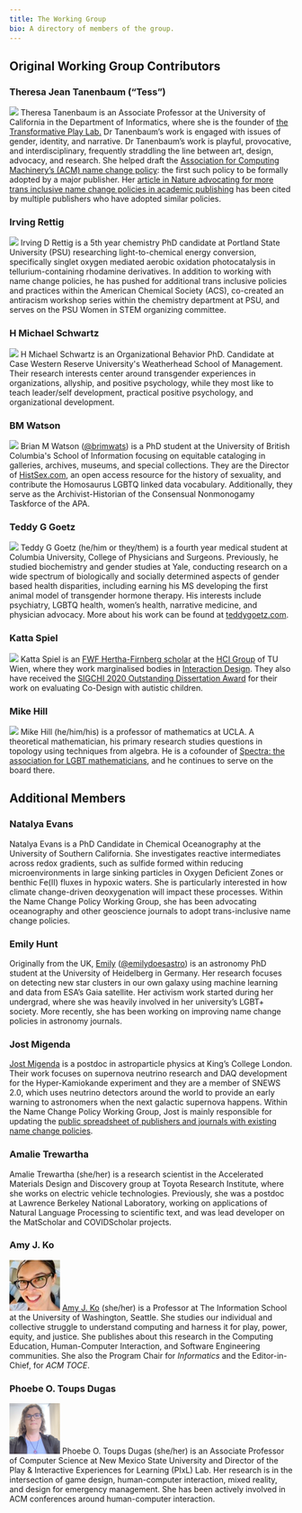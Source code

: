 ```yaml
---
title: The Working Group
bio: A directory of members of the group.
---
```

## Original Working Group Contributors
### Theresa Jean Tanenbaum (“Tess”)
![](https://publicationethics.org/files/u7140/theresa-tanenbaum-90x90.jpg)
Theresa Tanenbaum is an Associate Professor at the University of California in the Department of Informatics, where she is the founder of [the Transformative Play Lab.](https://transformativeplay.ics.uci.edu/Tess-Tanenbaum/) Dr Tanenbaum’s work is engaged with issues of gender, identity, and narrative. Dr Tanenbaum’s work is playful, provocative, and interdisciplinary, frequently straddling the line between art, design, advocacy, and research. She helped draft the [Association for Computing Machinery’s (ACM) name change policy](https://www.acm.org/publications/policies/author-name-changes): the first such policy to be formally adopted by a major publisher. Her [article in Nature advocating for more trans inclusive name change policies in academic publishing](https://doi.org/10.1038/d41586-020-02145-3) has been cited by multiple publishers who have adopted similar policies.

### Irving Rettig
![](https://publicationethics.org/files/u7140/irving-rettig-90x90.jpg)
Irving D Rettig is a 5th year chemistry PhD candidate at Portland State University (PSU) researching light-to-chemical energy conversion, specifically singlet oxygen mediated aerobic oxidation photocatalysis in tellurium-containing rhodamine derivatives. In addition to working with name change policies, he has pushed for additional trans inclusive policies and practices within the American Chemical Society (ACS), co-created an antiracism workshop series within the chemistry department at PSU, and serves on the PSU Women in STEM organizing committee.

### H Michael Schwartz
![](https://publicationethics.org/files/u7140/h-michael-schwartz-90x90_0.jpg)
H Michael Schwartz is an Organizational Behavior PhD. Candidate at Case Western Reserve University's Weatherhead School of Management. Their research interests center around transgender experiences in organizations, allyship, and positive psychology, while they most like to teach leader/self development, practical positive psychology, and organizational development.

### BM Watson
![](https://publicationethics.org/files/u7140/bm-watson-90x90.jpg)
Brian M Watson ([@brimwats](https://twitter.com/brimwats)) is a PhD student at the University of British Columbia's School of Information focusing on equitable cataloging in galleries, archives, museums, and special collections. They are the Director of [HistSex.com](https://histsex.org), an open access resource for the history of sexuality, and contribute the Homosaurus LGBTQ linked data vocabulary. Additionally, they serve as the Archivist-Historian of the Consensual Nonmonogamy Taskforce of the APA.

### Teddy G Goetz
![](https://publicationethics.org/files/u7140/teddy-goetz-90x90.jpg)
Teddy G Goetz (he/him or they/them) is a fourth year medical student at Columbia University, College of Physicians and Surgeons. Previously, he studied biochemistry and gender studies at Yale, conducting research on a wide spectrum of biologically and socially determined aspects of gender based health disparities, including earning his MS developing the first animal model of transgender hormone therapy. His interests include psychiatry, LGBTQ health, women’s health, narrative medicine, and physician advocacy. More about his work can be found at [teddygoetz.com](https://www.teddygoetz.com).

### Katta Spiel
![](https://publicationethics.org/files/u7140/katta-spiel-90x90.jpg)
Katta Spiel is an [FWF Hertha-Firnberg scholar](https://www.fwf.ac.at/en/research-funding/fwf-programmes/firnberg-programme) at the [HCI Group](http://igw.tuwien.ac.at/hci/) of TU Wien, where they work marginalised bodies in [Interaction Design](https://exceptional-norms.at/). They also have received the [SIGCHI 2020 Outstanding Dissertation Award](https://sigchi.org/awards-sigchi-award-recipients-2020-sigchi-awards/) for their work on evaluating Co-Design with autistic children.

### Mike Hill
![](https://publicationethics.org/files/u7140/mike-hill-90x90.jpg)
Mike Hill (he/him/his) is a professor of mathematics at UCLA. A theoretical mathematician, his primary research studies questions in topology using techniques from algebra. He is a cofounder of [Spectra: the association for LGBT mathematicians](http://lgbtmath.org/), and he continues to serve on the board there.

## Additional Members
### Natalya Evans
Natalya Evans is a PhD Candidate in Chemical Oceanography at the University of Southern California. She investigates reactive intermediates across redox gradients, such as sulfide formed within reducing microenvironments in large sinking particles in Oxygen Deficient Zones or benthic Fe(II) fluxes in hypoxic waters. She is particularly interested in how climate change-driven deoxygenation will impact these processes. Within the Name Change Policy Working Group, she has been advocating oceanography and other geoscience journals to adopt trans-inclusive name change policies.

### Emily Hunt
Originally from the UK, [Emily](https://emilydoesastro.com) ([@emilydoesastro](https://twitter.com/emilydoesastro)) is an astronomy PhD student at the University of Heidelberg in Germany. Her research focuses on detecting new star clusters in our own galaxy using machine learning and data from ESA’s Gaia satellite. Her activism work started during her undergrad, where she was heavily involved in her university’s LGBT+ society. More recently, she has been working on improving name change policies in astronomy journals.

### Jost Migenda
[Jost Migenda](https://twitter.com/JostMigenda) is a postdoc in astroparticle physics at King’s College London. Their work focuses on supernova neutrino research and DAQ development for the Hyper-Kamiokande experiment and they are a member of SNEWS 2.0, which uses neutrino detectors around the world to provide an early warning to astronomers when the next galactic supernova happens.
Within the Name Change Policy Working Group, Jost is mainly responsible for updating the [public spreadsheet of publishers and journals with existing name change policies](/resources/authors/).

### Amalie Trewartha
Amalie Trewartha (she/her) is a research scientist in the Accelerated Materials Design and Discovery group at Toyota Research Institute, where she works on electric vehicle technologies. Previously, she was a postdoc at Lawrence Berkeley National Laboratory, working on applications of Natural Language Processing to scientific text, and was lead developer on the MatScholar and COVIDScholar projects.

### Amy J. Ko
![Amy J. Ko](/images/mug-ajko.jpg)
[Amy J. Ko](https://faculty.washington.edu/ajko/) (she/her) is a Professor at The Information School at the University of Washington, Seattle. She studies our individual and collective struggle to understand computing and harness it for play, power, equity, and justice. She publishes about this research in the Computing Education, Human-Computer Interaction, and Software Engineering communities. She also the Program Chair for *Informatics* and the Editor-in-Chief, for *ACM TOCE*.

### Phoebe O. Toups Dugas
![Phoebe O. Toups Dugas](/images/PhoebeDugas.png)
Phoebe O. Toups Dugas (she/her) is an Associate Professor of Computer Science at New Mexico State University and Director of the Play & Interactive Experiences for Learning (PIxL) Lab. Her research is in the intersection of game design, human-computer interaction, mixed reality, and design for emergency management. She has been actively involved in ACM conferences around human-computer interaction.
